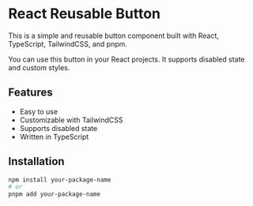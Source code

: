 # React Reusable Button

This is a simple and reusable button component built with React, TypeScript, TailwindCSS, and pnpm.

You can use this button in your React projects. It supports disabled state and custom styles.

## Features

- Easy to use
- Customizable with TailwindCSS
- Supports disabled state
- Written in TypeScript

## Installation

```bash
npm install your-package-name
# or
pnpm add your-package-name
```
